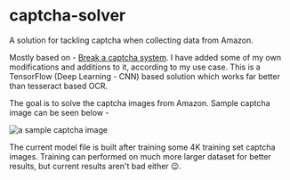 # captcha-solver
A solution for tackling captcha when collecting data from Amazon.

Mostly based on - [Break a captcha system](https://medium.com/@ageitgey/how-to-break-a-captcha-system-in-15-minutes-with-machine-learning-dbebb035a710). I have added some of my own modifications and additions to it, according to my use case.
This is a TensorFlow (Deep Learning - CNN) based solution which works far better than tesseract based OCR.

The goal is to solve the captcha images from Amazon. Sample captcha image can be seen below -

![a sample captcha image](https://github.com/HRN-Projects/captcha-solver/blob/main/test_captchas/Captcha_iwhygarbwz.jpg)

The current model file is built after training some 4K training set captcha images.
Training can performed on much more larger dataset for better results, but current results aren't bad either :wink:.
